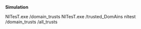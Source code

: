 **Simulation**


NlTesT.exe    /domain_trusts
NlTesT.exe    /trusted_DomAins
nltest /domain_trusts /all_trusts
